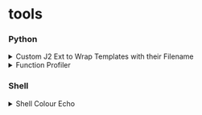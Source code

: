 # tools

### Python

<details>
  <summary>Custom J2 Ext to Wrap Templates with their Filename</summary>

[wrap_templates_extension.py](./python/wrap_templates_extension.py)

Add comments or annotations to template files (`.html.j2`, `.css.j2`, `.js.j2`) before rendering them in a Jinja environment, providing clarity about the start and end of each template block. Example usage;

```py
if os.getenv("LOCAL_MODE") == "yes" and os.getenv("TEST_MODE") != "yes":
    from x.wrap_templates_extension import WrapTemplatesWithNames
    app_jinja_env.add_extension(WrapTemplatesWithNames)
```

</details>

<details>
  <summary>Function Profiler</summary>

[profiler.py](./python/profiler.py)

The `profileme` decorator in Python facilitates function execution profiling, directing the results to a file named after the function being profiled. It offers options to specify the directory and sorting method for the profile statistics.

</details>

### Shell

<details>
  <summary>Shell Colour Echo</summary>

```sh
black=$(tput setaf 0) red=$(tput setaf 1) green=$(tput setaf 2) yellow=$(tput setaf 3) blue=$(tput setaf 4) magenta=$(tput setaf 5) cyan=$(tput setaf 6) white=$(tput setaf 7) reset=$(tput sgr0)
cecho() { echo "${2}${1}${reset}"; } # $1=msg $2=col
```

```sh
cecho "Please try again or exit the script (ctrl+c)." "$red"
```

</details>
